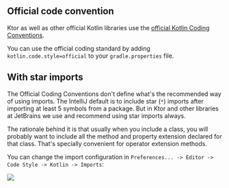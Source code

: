 [//]: # (title: Code style)

<include src="lib.xml" include-id="outdated_warning"/>

## Official code convention

Ktor as well as other official Kotlin libraries use the [official Kotlin Coding Conventions](https://kotlinlang.org/docs/coding-conventions.html).

You can use the official coding standard by adding `kotlin.code.style=official` to your `gradle.properties` file.

## With star imports

The Official Coding Conventions don't define what's the recommended way of using imports.
The IntelliJ default is to include star (`*`) imports after importing at least 5 symbols from a package. But in Ktor and other libraries at JetBrains we use and recommend using star imports always.

The rationale behind it is that usually when you include a class, you will probably want to include all the method and property extension declared for that class.
That's specially convenient for operator extension methods.

You can change the import configuration in `Preferences... -> Editor -> Code Style -> Kotlin -> Imports`:

![](code-style-imports.png)